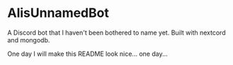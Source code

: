 # AlisUnnamedBot
A Discord bot that I haven't been bothered to name yet. Built with nextcord and mongodb.

One day I will make this README look nice... one day...
